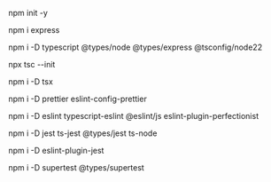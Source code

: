 npm init -y

npm i express

npm i -D typescript @types/node @types/express @tsconfig/node22

npx tsc --init

npm i -D tsx

npm i -D prettier eslint-config-prettier

npm i -D eslint typescript-eslint @eslint/js eslint-plugin-perfectionist 

npm i -D jest ts-jest @types/jest ts-node

npm i -D eslint-plugin-jest

npm i -D supertest @types/supertest